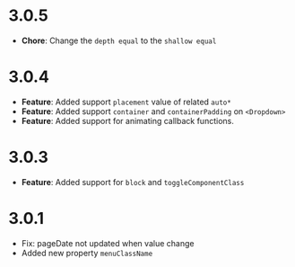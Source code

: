 # 3.0.5

- **Chore**: Change the `depth equal` to the `shallow equal`

# 3.0.4

* **Feature**: Added support `placement` value of related `auto*`
* **Feature**: Added support `container` and `containerPadding` on `<Dropdown>`
* **Feature**: Added support for animating callback functions.

# 3.0.3

* **Feature**: Added support for `block` and `toggleComponentClass`

# 3.0.1

* Fix: pageDate not updated when value change
* Added new property `menuClassName`
